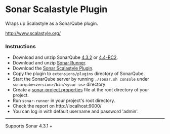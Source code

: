 # Sonar Scalastyle Plugin

Wraps up Scalastyle as a SonarQube plugin.

http://www.scalastyle.org/

### Instructions

* Download and unzip SonarQube [4.3.2](http://dist.sonar.codehaus.org/sonarqube-4.3.2.zip) or [4.4-RC2](http://dist.sonar.codehaus.org/sonarqube-4.4-RC2.zip).
* Download and unzip [Sonar Runner](http://repo1.maven.org/maven2/org/codehaus/sonar/runner/sonar-runner-dist/2.4/sonar-runner-dist-2.4.zip).
* Download the [Sonar Scalastyle Plugin](https://github.com/emrehan/sonar-scalastyle/releases/download/v0.0.1-SNAPSHOT/sonar-scalastyle-plugin-0.0.1-SNAPSHOT.jar).
* Copy the plugin to `extensions/plugins` directory of SonarQube.
* Start the SonarQube server by running `./sonar.sh console` under `sonarqube<version>/bin/<your os>` directory
* Create a [sonar-project.properties](https://github.com/emrehan/sonar-scalastyle/blob/master/sonar-project.properties) file at the root directory of your project.
* Run `sonar-runner` in your project's root directory.
* Check the report on http://localhost:9000/
* You can log in with default username and password 'admin'.

---

Supports Sonar 4.3.1 +
